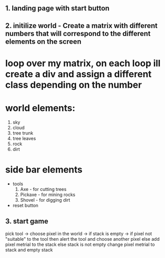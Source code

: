 ## 1. landing page with start button

## 2. initilize world - Create a matrix with different numbers that will correspond to the different elements on the screen

# loop over my matrix, on each loop ill create a div and assign a different class depending on the number

# world elements:

1. sky
2. cloud
3. tree trunk
4. tree leaves
5. rock
6. dirt

# side bar elements

- tools
  1. Axe - for cutting trees
  2. Pickaxe - for mining rocks
  3. Shovel - for digging dirt
- reset button

## 3. start game

pick tool -> choose pixel in the world -> if stack is empty -> if pixel not "suitable" to the tool then alert the tool and choose another pixel else add pixel metrial to the stack
else stack is not empty change pixel metrial to stack and empty stack
